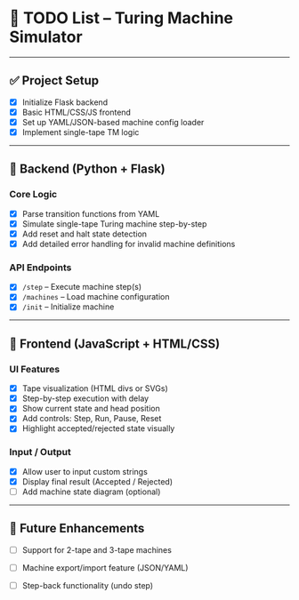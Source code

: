 # 📝 TODO List – Turing Machine Simulator

---

## ✅ Project Setup

- [x] Initialize Flask backend
- [x] Basic HTML/CSS/JS frontend
- [x] Set up YAML/JSON-based machine config loader
- [x] Implement single-tape TM logic

---

## 🔧 Backend (Python + Flask)

### Core Logic
- [x] Parse transition functions from YAML
- [x] Simulate single-tape Turing machine step-by-step
- [x] Add reset and halt state detection
- [x] Add detailed error handling for invalid machine definitions

### API Endpoints
- [x] `/step` – Execute machine step(s)
- [x] `/machines` – Load machine configuration
- [x] `/init` – Initialize machine

---

## 🎨 Frontend (JavaScript + HTML/CSS)

### UI Features
- [x] Tape visualization (HTML divs or SVGs)
- [x] Step-by-step execution with delay
- [x] Show current state and head position
- [x] Add controls: Step, Run, Pause, Reset
- [x] Highlight accepted/rejected state visually

### Input / Output
- [x] Allow user to input custom strings
- [x] Display final result (Accepted / Rejected)
- [ ] Add machine state diagram (optional)

---

## 🚀 Future Enhancements

- [ ] Support for 2-tape and 3-tape machines
- [ ] Machine export/import feature (JSON/YAML)
- [ ] Step-back functionality (undo step)


